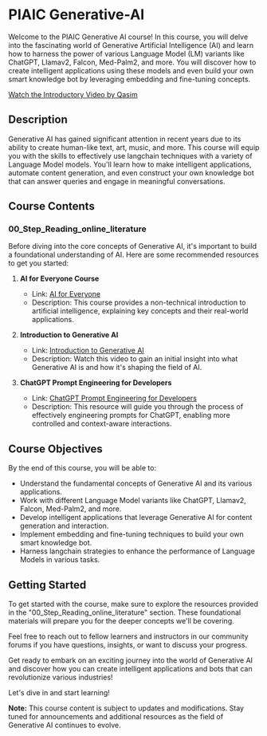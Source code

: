 # PIAIC Generative-AI

Welcome to the PIAIC Generative AI course! In this course, you will delve into the fascinating world of Generative Artificial Intelligence (AI) and learn how to harness the power of various Language Model (LM) variants like ChatGPT, Llamav2, Falcon, Med-Palm2, and more. You will discover how to create intelligent applications using these models and even build your own smart knowledge bot by leveraging embedding and fine-tuning concepts.

[Watch the Introductory Video by Qasim](https://www.youtube.com/watch?v=A1hq4OBWSgE)

## Description

Generative AI has gained significant attention in recent years due to its ability to create human-like text, art, music, and more. This course will equip you with the skills to effectively use langchain techniques with a variety of Language Model models. You'll learn how to make intelligent applications, automate content generation, and even construct your own knowledge bot that can answer queries and engage in meaningful conversations.

## Course Contents

### 00_Step_Reading_online_literature

Before diving into the core concepts of Generative AI, it's important to build a foundational understanding of AI. Here are some recommended resources to get you started:

1. **AI for Everyone Course**
   - Link: [AI for Everyone](https://www.deeplearning.ai/courses/ai-for-everyone/)
   - Description: This course provides a non-technical introduction to artificial intelligence, explaining key concepts and their real-world applications.

2. **Introduction to Generative AI**
   - Link: [Introduction to Generative AI](https://www.youtube.com/watch?v=G2fqAlgmoPo)
   - Description: Watch this video to gain an initial insight into what Generative AI is and how it's shaping the field of AI.

3. **ChatGPT Prompt Engineering for Developers**
   - Link: [ChatGPT Prompt Engineering for Developers](https://learn.deeplearning.ai/chatgpt-prompt-eng/)
   - Description: This resource will guide you through the process of effectively engineering prompts for ChatGPT, enabling more controlled and context-aware interactions.

## Course Objectives

By the end of this course, you will be able to:

- Understand the fundamental concepts of Generative AI and its various applications.
- Work with different Language Model variants like ChatGPT, Llamav2, Falcon, Med-Palm2, and more.
- Develop intelligent applications that leverage Generative AI for content generation and interaction.
- Implement embedding and fine-tuning techniques to build your own smart knowledge bot.
- Harness langchain strategies to enhance the performance of Language Models in various tasks.

## Getting Started

To get started with the course, make sure to explore the resources provided in the "00_Step_Reading_online_literature" section. These foundational materials will prepare you for the deeper concepts we'll be covering.

Feel free to reach out to fellow learners and instructors in our community forums if you have questions, insights, or want to discuss your progress.

Get ready to embark on an exciting journey into the world of Generative AI and discover how you can create intelligent applications and bots that can revolutionize various industries!

Let's dive in and start learning!

**Note:** This course content is subject to updates and modifications. Stay tuned for announcements and additional resources as the field of Generative AI continues to evolve.